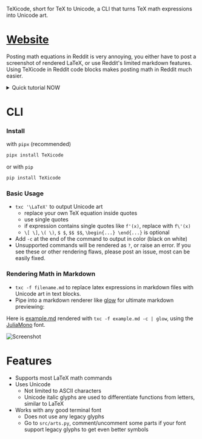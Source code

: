 TeXicode, short for TeX to Unicode, a CLI that turns TeX math expressions into Unicode art.

# [Website](https://texicode.dx512.com)

Posting math equations in Reddit is very annoying, you either have to post a screenshot of rendered LaTeX, or use Reddit's limited markdown features. Using TeXicode in Reddit code blocks makes posting math in Reddit much easier.

<details>
<summary>Quick tutorial NOW</summary>

1. Visit the [TeXicode website](https://texicode.dx512.com), copy output to clipboard
1. Make a new line in Reddit text field (check line spacing, if there is no line spacing above and below the cursor, it means Reddit does not see it as a separate line)
![Reddit1.png](images/Reddit1.png)
1. Add code block
![Reddit2.png](images/Reddit2.png)
1. Paste
![Reddit3.png](images/Reddit3.png)
If the output from TeXicode is a single line, can be placed inline using `Code` instead of `Code Block`

</details>

# CLI

### Install

with `pipx` (recommended)

```bash
pipx install TeXicode
```

or with `pip`

```bash
pip install TeXicode
```

### Basic Usage

- `txc '\LaTeX'` to output Unicode art
    - replace your own TeX equation inside quotes
    - use single quotes
    - if expression contains single quotes like `f'(x)`, replace with `f\'(x)`
    - `\[ \]`, `\( \)`, `$ $`, `$$ $$`, `\begin{...} \end{...}` is optional
- Add `-c` at the end of the command to output in color (black on white)
- Unsupported commands will be rendered as `?`, or raise an error. If you see these or other rendering flaws, please post an issue, most can be easily fixed.

### Rendering Math in Markdown

- `txc -f filename.md` to replace latex expressions in markdown files with Unicode art in text blocks.
- Pipe into a markdown renderer like [glow](https://github.com/charmbracelet/glow) for ultimate markdown previewing:

Here is [example.md](example.md) rendered with `txc -f example.md -c | glow`, using the [JuliaMono](https://juliamono.netlify.app/) font.

![Screenshot](images/example.png)

# Features

- Supports most LaTeX math commands
- Uses Unicode
    - Not limited to ASCII characters
    - Unicode italic glyphs are used to differentiate functions from letters, similar to LaTeX
- Works with any good terminal font
    - Does not use any legacy glyphs
    - Go to `src/arts.py`, comment/uncomment some parts if your font support legacy glyphs to get even better symbols

<!--

# Design Principles

- Use box drawing characters for drawing lines and boxes
    - supported in almost all terminal fonts
    - consistent spacing between lines
    - fine tune length with half length glyphs
- Horizon (center line)
    - makes long concatenated expression readable
    - vertical horizon for &= aligning
    - space saving square roots kinda goes against this, might fix later when I find a better way to draw square roots
- Clarity over aesthetics
    - the square root tail is lengthened for clarity
    - all glyphs must connect, sums, square roots, etc
- Fully utilize Unicode features, expressions should look as good as the possibly can

# TODO

- update screenshot
- overline
- math mode in \text
- \bm \boldsymbol
    - easy
- square root with multi line degree
    - with concat
- delimiters
    - tall angle brackets
    - `\middle`
- displaystyle
- better error, consistent with LaTeX
- turn it into a vim plugin
- make a website/browser extension for reddit comments

-->
